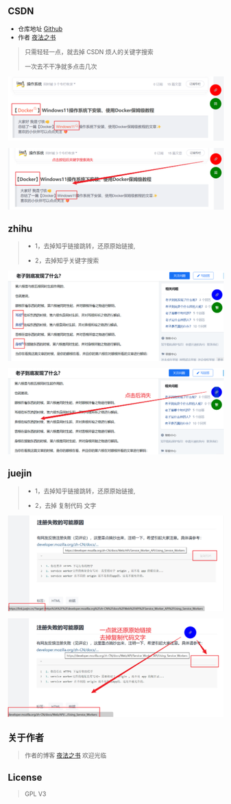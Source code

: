 ## CSDN

- 仓库地址 [Github](https://github.com/appotry/JsTools) 
- 作者 [夜法之书](https://blog.17lai.site/)

> 只需轻轻一点，就去掉 CSDN 烦人的关键字搜索
>
> 一次去不干净就多点击几次

![](https://raw.githubusercontent.com/appotry/JsTools/main/media/pic/csdn1.png)

![](https://raw.githubusercontent.com/appotry/JsTools/main/media/pic/csdn2.png)

## zhihu

> - 1，去掉知乎链接跳转，还原原始链接,
>
> - 2，去掉知乎关键字搜索

![](https://raw.githubusercontent.com/appotry/JsTools/main/media/pic/zhihu1.png)

![](https://raw.githubusercontent.com/appotry/JsTools/main/media/pic/zhihu2.png)

## juejin

> - 1，去掉知乎链接跳转，还原原始链接,
>
> - 2，去掉 复制代码 文字

![](https://raw.githubusercontent.com/appotry/JsTools/main/media/pic/juejin1.png)

![](https://raw.githubusercontent.com/appotry/JsTools/main/media/pic/juejin2.png)

## 关于作者

> 作者的博客 [夜法之书](https://blog.17lai.site/) 欢迎光临

## License

> GPL V3
